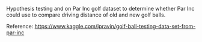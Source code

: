 Hypothesis testing and on Par Inc golf dataset to determine whether Par Inc could use to compare driving distance of old and new golf balls.

Reference: https://www.kaggle.com/ipravin/golf-ball-testing-data-set-from-par-inc

